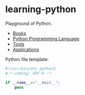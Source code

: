 # learning-python
Playground of Python.

* [Books](./books/books.md)
* [Python Programming Language](./language/language.md)
* [Tools](./tools/tools.md)
* [Applications](./applications/application.md)

Python file template:

```python
#!/usr/bin/env python3
#-*-coding: UTF-8 -*-

if __name__=="__main__":
    pass
```